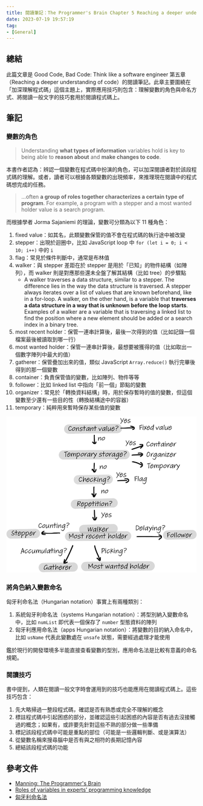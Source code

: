 ```yaml
---
title: 閱讀筆記：The Programmer's Brain Chapter 5 Reaching a deeper understanding of code
date: 2023-07-19 19:57:19
tag:
- [General]
---
```


## 總結

此篇文章是 Good Code, Bad Code: Think like a software engineer 第五章（Reaching a deeper understanding of code）的閱讀筆記。此章主要圍繞在「加深理解程式碼」這個主題上，實際應用技巧則包含：理解變數的角色與命名方式、將閱讀一般文字的技巧套用於閱讀程式碼上。

## 筆記

### 變數的角色

> Understanding **what types of information** variables hold is key to being able to **reason about** and **make changes to code**.

本書作者認為：辨認一個變數在程式碼中扮演的角色，可以加深閱讀者對於該段程式碼的理解。或者，讀者可以根據各類變數的出現頻率，來推理現在閱讀中的程式碼想完成的任務。

> ...often **a group of roles together characterizes a certain type of program**. For example, a program with a stepper and a most wanted holder value is a search program.

而根據學者 Jorma Sajaniemi 的理論，變數可分類為以下 11 種角色：

1. fixed value：如其名，此類變數保管的值不會在程式碼的執行途中被改變
2. stepper：出現於迴圈中，比如 JavaScript loop 中 `for (let i = 0; i < 10; i++)` 中的 `i`
3. flag：常見於條件判斷中，通常是布林值
4. walker：與 stepper 差距在於 stepper 是用於「已知」的物件結構（如陣列），而 walker 則是對應那些還未全盤了解其結構（比如 tree）的步驟點
   - A walker traverses a data structure, similar to a stepper. The difference lies in the way the data structure is traversed. A stepper always iterates over a list of values that are known beforehand, like in a for-loop. A walker, on the other hand, is a variable that **traverses a data structure in a way that is unknown before the loop starts**. Examples of a walker are a variable that is traversing a linked list to find the position where a new element should be added or a search index in a binary tree.
5. most recent holder：保管一連串計算後，最後一次得到的值（比如記錄一個檔案最後被讀取到哪一行）
6. most wanted holder：保管一連串計算後，最想要被獲得的值（比如取出一個數字陣列中最大的值）
7. gatherer：保管疊加出來的值，類似 JavaScript `Array.reduce()` 執行完畢後得到的那一個變數
8. container：負責保管值的變數，比如陣列、物件等等
9. follower：比如 linked list 中指向「前一個」節點的變數
10. organizer：常見於「轉換資料結構」時，用於保存暫時的值的變數，但這個變數至少還有一些目的性（轉換結構途中的容器）
11. temporary：純粹用來暫時保存某些值的變數

![types of variables](/2023/the-programmers-brain-ch5-reaching-a-deeper-understanding-of-code/figure_5-1.png)

### 將角色納入變數命名

匈牙利命名法（Hungarian notation）事實上有兩種類別：

1. 系統匈牙利命名法（systems Hungarian notation）：將型別納入變數命名中，比如 `numList` 即代表一個保存了 `number` 型態資料的陣列
2. 匈牙利應用命名法（apps Hungarian notation）：將變數的目的納入命名中，比如 `usName` 代表此變數處在 `unsafe` 狀態，需要經過處理才能使用

鑑於現行的開發環境多半能直接查看變數的型別，應用命名法是比較有意義的命名規範。

### 閱讀技巧

書中提到，人類在閱讀一般文字時會運用到的技巧也能應用在閱讀程式碼上。這些技巧包含：

1. 先大略掃過一整段程式碼，確認是否有熟悉或完全不理解的概念
2. 標註程式碼中引起困惑的部分，並確認這些引起困惑的內容是否有過去沒接觸過的概念；如果有，或許要先針對這些不熟的部分做一些準備
3. 標記該段程式碼中可能是重點的部位（可能是一些邏輯判斷、或是演算法）
4. 從變數名稱來搜尋腦中是否有與之相符的長期記憶內容
5. 總結該段程式碼的功能

## 參考文件

- [Manning: The Programmer's Brain](https://www.manning.com/books/the-programmers-brain)
- [Roles of variables in experts’ programming knowledge](https://www.researchgate.net/publication/277285502_Roles_of_variables_in_experts'_programming_knowledge)
- [匈牙利命名法](https://zh.wikipedia.org/zh-tw/%E5%8C%88%E7%89%99%E5%88%A9%E5%91%BD%E5%90%8D%E6%B3%95)
